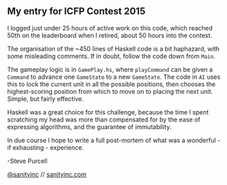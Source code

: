 ## My entry for ICFP Contest 2015

I logged just under 25 hours of active work on this code, which
reached 50th on the leaderboard when I retired, about 50 hours into
the contest.

The organisation of the ~450 lines of Haskell code is a bit haphazard,
with some misleading comments. If in doubt, follow the code down from
`Main`.

The gameplay logic is in `GamePlay.hs`, where `playCommand` can be
given a `Command` to advance one `GameState` to a new `GameState`.
The code in `AI` uses this to lock the current unit in all the
possible positions, then chooses the highest-scoring position from
which to move on to placing the next unit. Simple, but fairly
effective.

Haskell was a great choice for this challenge, because the time I
spent scratching my head was more than compensated for by the ease of
expressing algorithms, and the guarantee of immutability.

In due course I hope to write a full post-mortem of what was a
wonderful - if exhausting - experience.

-Steve Purcell

[@sanityinc](https://twitter.com/sanityinc) // [sanityinc.com](http://www.sanityinc.com)
